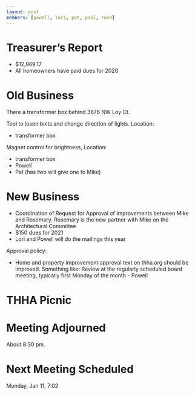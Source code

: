 ```yaml
---
layout: post
members: [powell, lori, pat, paul, rose]
---
```

# Treasurer’s Report
- $12,969.17
- All homeowners have paid dues for 2020

# Old Business

There a transformer box behind 3876 NW Loy Ct. 

Tool to losen bolts and change direction of lights.  Location:
- transformer box

Magnet control for brightness, Location:
- transformer box
- Powell
- Pat (has two will give one to Mike)

# New Business
- Coordination of Request for Approval of Improvements between Mike and Rosemary.  Rosemary is the new partner with Mike on the Architectural Committee
- $150 dues for 2021
- Lori and Powell will do the mailings this year

Approval policy:
- Home and property improvement approval text on thha.org should be improved.  Something like: Review at the regularly scheduled board meeting, typically first Monday of the month - Powell

# THHA Picnic

# Meeting Adjourned
About 8:30 pm.

# Next Meeting Scheduled
Monday, Jan 11, 7:02
